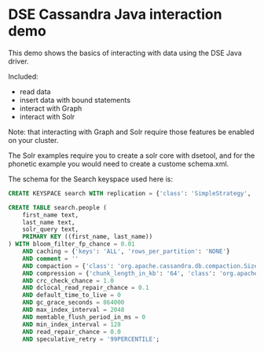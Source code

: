 # DSE Cassandra Java interaction demo
This demo shows the basics of interacting with data using the DSE Java driver.

Included:
* read data
* insert data with bound statements
* interact with Graph
* interact with Solr

Note: that interacting with Graph and Solr require those features be enabled on your cluster.  

The Solr examples require you to create a solr core with dsetool, and for the phonetic example you would need to create a custome schema.xml.


The schema for the Search keyspace used here is:

```sql
CREATE KEYSPACE search WITH replication = {'class': 'SimpleStrategy', 'replication_factor': '1'}  AND durable_writes = true;

CREATE TABLE search.people (
    first_name text,
    last_name text,
    solr_query text,
    PRIMARY KEY ((first_name, last_name))
) WITH bloom_filter_fp_chance = 0.01
    AND caching = {'keys': 'ALL', 'rows_per_partition': 'NONE'}
    AND comment = ''
    AND compaction = {'class': 'org.apache.cassandra.db.compaction.SizeTieredCompactionStrategy', 'max_threshold': '32', 'min_threshold': '4'}
    AND compression = {'chunk_length_in_kb': '64', 'class': 'org.apache.cassandra.io.compress.LZ4Compressor'}
    AND crc_check_chance = 1.0
    AND dclocal_read_repair_chance = 0.1
    AND default_time_to_live = 0
    AND gc_grace_seconds = 864000
    AND max_index_interval = 2048
    AND memtable_flush_period_in_ms = 0
    AND min_index_interval = 128
    AND read_repair_chance = 0.0
    AND speculative_retry = '99PERCENTILE';
```
